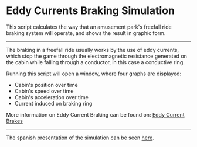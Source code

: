# Eddy Currents Braking Simulation
This script calculates the way that an amusement park's freefall ride braking system will operate, and shows the result in graphic form.
- - -
The braking in a freefall ride usually works by the use of eddy currents, which stop the game through the electromagnetic resistance generated on the cabin while falling through a conductor, in this case a conductive ring.

Running this script will open a window, where four graphs are displayed:
- Cabin's position over time
- Cabin's speed over time
- Cabin's acceleration over time
- Current induced on braking ring

More information on Eddy Current Braking can be found on: [Eddy Current Brakes](https://www.explainthatstuff.com/eddy-current-brakes.html)

---

The spanish presentation of the simulation can be seen [here](https://youtu.be/_sXDL-WzblM).
